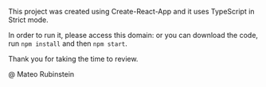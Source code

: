 This project was created using Create-React-App and it uses TypeScript in Strict mode.

In order to run it, please access this domain:
or you can download the code, run `npm install` and then `npm start`.

Thank you for taking the time to review.

@ Mateo Rubinstein
